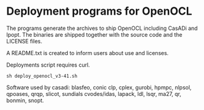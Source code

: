 # Deployment programs for OpenOCL

The programs generate the archives to ship OpenOCL including CasADi and Ipopt.
The binaries are shipped together with the source code and the LICENSE files.

A README.txt is created to inform users about use and licenses.


Deployments script requires curl.

```
sh deploy_openocl_v3-41.sh
```


Software used by casadi:
blasfeo, conic clp, cplex, gurobi, hpmpc, nlpsol, qpoases, qrqp, slicot, sundials cvodes/idas, lapack, ldl, lsqr, ma27, qr, bonmin, snopt. 
